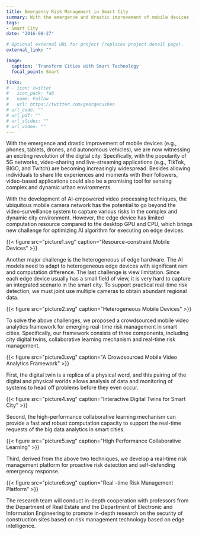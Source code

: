 ```yaml
---
title: Emergency Risk Management in Smart City
summary: With the emergence and drastic improvement of mobile devices (e.g., phones, tablets, drones, and autonomous vehicles), we are now witnessing an exciting revolution of the digital city.
tags:
- Smart City
date: "2016-08-27"

# Optional external URL for project (replaces project detail page).
external_link: ""

image:
  caption: 'Transform Cities with Smart Technology'
  focal_point: Smart

links:
# - icon: twitter
#   icon_pack: fab
#   name: Follow
#   url: https://twitter.com/georgecushen
# url_code: ""
# url_pdf: ""
# url_slides: ""
# url_video: ""
---
```


With the emergence and drastic improvement of mobile devices (e.g., phones, tablets, drones, and autonomous vehicles), we are now witnessing an exciting revolution of the digital city. Specifically, with the popularity of 5G networks, video-sharing and live-streaming applications (e.g., TikTok, BIGO, and Twitch) are becoming increasingly widespread. Besides allowing individuals to share life experiences and moments with their followers, video-based applications could also be a promising tool for sensing complex and dynamic urban environments.

With the development of AI-empowered video processing techniques, the ubiquitous mobile camera network has the potential to go beyond the video-surveillance system to capture various risks in the complex and dynamic city environment. However, the edge device has limited computation resource compared to the desktop GPU and CPU, which brings new challenge for optimizing AI algorithm for executing on edge devices. 

{{< figure src="picture1.svg" caption="Resource-constraint Mobile Devices" >}}

Another major challenge is the heterogeneous of edge hardware. The AI models need to adapt to heterogeneous edge devices with significant ram and computation difference. The last challenge is view limitation. Since each edge device usually has a small field of view, it is very hard to capture an integrated scenario in the smart city. To support practical real-time risk detection, we must joint use multiple cameras to obtain abundant regional data.

{{< figure src="picture2.svg" caption="Heterogeneous Mobile Devices" >}}

To solve the above challenges, we proposed a crowdsourced mobile video analytics framework for emerging real-time risk management in smart cities. Specifically, our framework consists of three components, including city digital twins, collaborative learning mechanism and real-time risk management.

{{< figure src="picture3.svg" caption="A Crowdsourced Mobile Video Analytics Framework" >}}

First, the digital twin is a replica of a physical word, and this pairing of the digital and physical worlds allows analysis of data and monitoring of systems to head off problems before they even occur.

{{< figure src="picture4.svg" caption="Interactive Digital Twins for Smart City" >}}

Second, the high-performance collaborative learning mechanism can provide a fast and robust computation capacity to support the real-time requests of the big data analytics in smart cities.

{{< figure src="picture5.svg" caption="High Performance Collaborative Learning" >}}

Third, derived from the above two techniques, we develop a real-time risk management platform for proactive risk detection and self-defending emergency response.

{{< figure src="picture6.svg" caption="Real –time Risk Management Platform" >}}

The research team will conduct in-depth cooperation with professors from the Department of Real Estate and the Department of Electronic and Information Engineering to promote in-depth research on the security of construction sites based on risk management technology based on edge intelligence.
